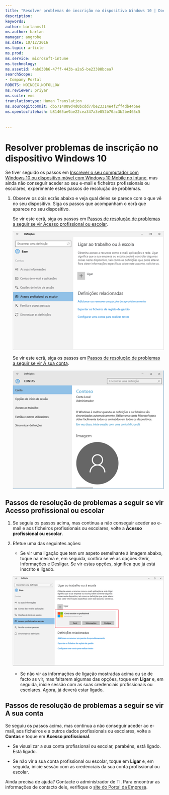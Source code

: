 ```yaml
---
title: "Resolver problemas de inscrição no dispositivo Windows 10 | Documentos da Microsoft"
description: 
keywords: 
author: barlanmsft
ms.author: barlan
manager: angrobe
ms.date: 10/12/2016
ms.topic: article
ms.prod: 
ms.service: microsoft-intune
ms.technology: 
ms.assetid: 4ab630b6-47ff-443b-a2a5-be23388bcea7
searchScope:
- Company Portal
ROBOTS: NOINDEX,NOFOLLOW
ms.reviewer: priyar
ms.suite: ems
translationtype: Human Translation
ms.sourcegitcommit: db5714009d4d0bcdd77be23314e4f2ff4db44b6e
ms.openlocfilehash: b81465ae9ae22cea347a3e052b70ac3b2be465c5


---
```


# <a name="troubleshoot-your-windows-10-device-enrollment"></a>Resolver problemas de inscrição no dispositivo Windows 10
Se tiver seguido os passos em [Inscrever o seu computador com Windows 10 ou dispositivo móvel com Windows 10 Mobile no Intune](enroll-your-w10-phone-or-w10-pc-windows.md), mas ainda não conseguir aceder ao seu e-mail e ficheiros profissionais ou escolares, experimente estes passos de resolução de problemas.

1.  Observe os dois ecrãs abaixo e veja qual deles se parece com o que vê no seu dispositivo. Siga os passos que acompanham o ecrã que aparece no seu dispositivo.

    Se vir este ecrã, siga os passos em [Passos de resolução de problemas a seguir se vir Acesso profissional ou escolar](#troubleshooting-steps-to-follow-if-you-see-access-work-or-school).

    ![settings-accounts-access-work-or-school](./media/w10-enroll-rs1-connect-to-work-or-school.png)

    Se vir este ecrã, siga os passos em [Passos de resolução de problemas a seguir se vir A sua conta](#troubleshooting-steps-to-follow-if-you-see-your-account).

    ![settings-accounts-your-account](./media/W10-enroll-2-accounts-your-account.png)

## <a name="troubleshooting-steps-to-follow-if-you-see-access-work-or-school"></a>Passos de resolução de problemas a seguir se vir Acesso profissional ou escolar

1.  Se seguiu os passos acima, mas continua a não conseguir aceder ao e-mail e aos ficheiros profissionais ou escolares, volte a **Acesso profissional ou escolar**.

2. Efetue uma das seguintes ações:

    - Se vir uma ligação que tem um aspeto semelhante à imagem abaixo, toque na mesma e, em seguida, confira se vê as opções Gerir, Informações e Desligar. Se vir estas opções, significa que já está inscrito e ligado.

    ![validate-successful-enrollment](./media/w10-enroll-rs1-validate-successful-enrollment.png)

    - Se não vir as informações de ligação mostradas acima ou se de facto as vir, mas faltarem algumas das opções, toque em **Ligar** e, em seguida, inicie sessão com as suas credenciais profissionais ou escolares. Agora, já deverá estar ligado.

## <a name="troubleshooting-steps-to-follow-if-you-see-your-account"></a>Passos de resolução de problemas a seguir se vir A sua conta

Se seguiu os passos acima, mas continua a não conseguir aceder ao e-mail, aos ficheiros e a outros dados profissionais ou escolares, volte a **Contas** e toque em **Acesso profissional**.

- Se visualizar a sua conta profissional ou escolar, parabéns, está ligado. Está ligado.

- Se não vir a sua conta profissional ou escolar, toque em **Ligar** e, em seguida, inicie sessão com as credenciais da sua conta profissional ou escolar.

Ainda precisa de ajuda? Contacte o administrador de TI. Para encontrar as informações de contacto dele, verifique o [site do Portal da Empresa](http://portal.manage.microsoft.com).



<!--HONumber=Dec16_HO3-->


